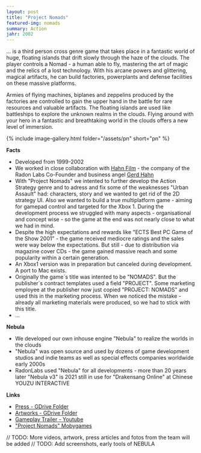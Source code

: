 ```yaml
---
layout: post
title: "Project Nomads"
featured-img: nomads
summary: Action
jahr: 2002
---
```

... is a third person cross genre game that takes place in a fantastic world of huge, floating islands that drift slowly through the haze of the clouds. The player controls a Nomad - a human able to fly, mastering the art of magic and the relics of a lost technology. With his arcane powers and glittering, magical artifacts, he can build factories, powerplants and defense facilities on these massive platforms.

Armies of flying machines, biplanes and zeppelins produced by the factories are controlled to gain the upper hand in the battle for rare resources and valuable artifacts. The floating islands are used like battleships to explore the unknown realms in the clouds. Flying around with your hero in a fantastic and breathtaking world in the clouds offers a new level of immersion.

{% include image-gallery.html folder="/assets/pn" short="pn" %}

**Facts**
* Developed from 1999-2002
* We worked in close collaboration with [Hahn Film](https://www.hahnfilm.com/) - the company of the Radon Labs Co-Founder and business angel [Gerd Hahn](https://de.wikipedia.org/wiki/Gerhard_Hahn_(Regisseur))
* With "Project Nomads" we intented to further develop the Action Strategy genre and to adress and fix some of the weaknesses "Urban Assault" had:  characters,  story and we wanted to get rid of the 2D strategy UI. Also we wanted to build a true multiplatform game - aiming for gamepad control and targeted for the Xbox 1. During the development process we struggled with many aspects - organisational and concept wise - so the game at the end was not nearly close to what we had in mind.
* Despite the high expectations and rewards like "ECTS Best PC Game of the Show 2001" - the game received mediocre ratings and the sales were way below the expectations. But still - due to distribution via magazine cover CDs - the game gained massive reach and some popularity within a certain generation.
* An Xbox1 version was in preparation but canceled during development. A port to Mac exists.
* Originally the game´s title was intented to be "NOMADS".  But the publisher´s contract templates used a field "PROJECT". Some marketing employee at the publisher now just copied  "PROJECT: NOMADS" and used this in the marketing process. When we noticed the mistake - already all marketing materials were produced, so we had to stick with this title.
* ...

**Nebula**
* We developed our own inhouse engine "Nebula" to realize the worlds in the clouds
* "Nebula" was open source and used by dozens of game development studios and indie teams as well as special effects companies  worldwide early 2000s
* RadonLabs used "Nebula" for all developments - more than 20 years later "Nebula v3" is 2021 still in use for "Drakensang Online" at Chinese YOUZU INTERACTIVE

**Links**
* [Press    - GDrive Folder](https://drive.google.com/drive/folders/0B1PLqWp1_kwwWjdaa2hscjc3WnM)
* [Artworks - GDrive Folder](https://drive.google.com/drive/folders/1OqKD_5NUcsxvR8J5r7R9a-w8U8pZsuZA)
* [Gameplay Trailer - Youtube](https://www.youtube.com/watch?v=E8Ew8G_wKPY&t=18s)
* ["Project Nomads" Mobygames](https://www.mobygames.com/game/project-nomads)


// TODO: More videos, artwork, press articles and fotos from the team will be added
// TODO: Add screenshots, early tools of NEBULA

